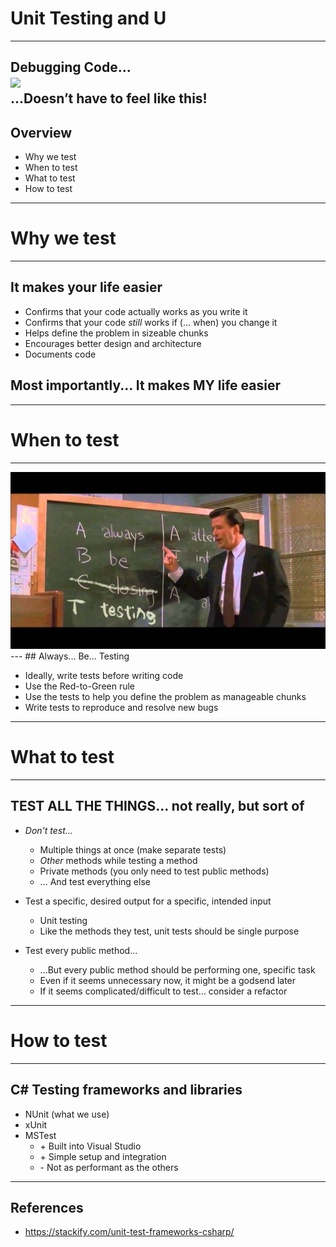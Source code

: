 # Unit Testing and U
---
Debugging Code...
<br />
<img src='https://images-cdn.9gag.com/photo/aYKWzg2_700b.jpg'>
<br />
...Doesn’t have to feel like this!
---
## Overview

* Why we test
* When to test
* What to test
* How to test
---
# Why we test
---
## It makes your life easier
* Confirms that your code actually works as you write it
* Confirms that your code <i>still</i> works if (... when) you change it
* Helps define the problem in sizeable chunks
* Encourages better design and architecture
* Documents code

## Most importantly... It makes MY life easier
---
# When to test
---
<img src='/always-be-testing-final.png'>
---
## Always... Be... Testing

* Ideally, write tests before writing code
* Use the Red-to-Green rule
* Use the tests to help you define the problem as manageable chunks
* Write tests to reproduce and resolve new bugs
---
# What to test
---
## TEST ALL THE THINGS... not really, but sort of
* <i>Don't test...</i>
  * Multiple things at once (make separate tests)
  * <i>Other</i> methods while testing a method
  * Private methods (you only need to test public methods)
  * ... And test everything else

* Test a specific, desired output for a specific, intended input
  * Unit testing
  * Like the methods they test, unit tests should be single purpose

* Test every public method...
  * ...But every public method should be performing one, specific task
  * Even if it seems unnecessary now, it might be a godsend later
  * If it seems complicated/difficult to test... consider a refactor
---
# How to test
---
## C# Testing frameworks and libraries
* NUnit (what we use)
* xUnit
* MSTest
  * \+ Built into Visual Studio
  * \+ Simple setup and integration
  * \- Not as performant as the others
---
## References
* https://stackify.com/unit-test-frameworks-csharp/
